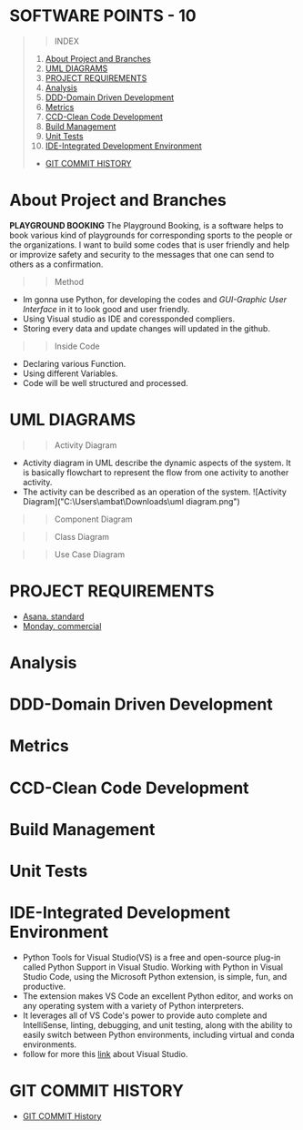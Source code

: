  # **SOFTWARE POINTS - 10**
>>INDEX
>1. [About Project and Branches](#about-project-and-branches)
>2. [UML DIAGRAMS](#uml-diagrams)
>3. [PROJECT REQUIREMENTS](#project-requirements)
>4. [Analysis](#analysis)
>5. [DDD-Domain Driven Development](#ddd-domain-driven-development)
>6. [Metrics](#metrics)
>7. [CCD-Clean Code Development](#ccd-clean-code-development)
>8. [Build Management](#build-management)
>9. [Unit Tests](#unit-tests)
>10. [IDE-Integrated Development Environment](#ide-integrated-development-environment)
>+ [GIT COMMIT HISTORY](#git-commit-history)
>






# **About Project and Branches**
  **PLAYGROUND BOOKING**
The Playground Booking, is a software helps to book various kind of playgrounds for corresponding sports to the people or the organizations. I want to build some codes that is user friendly and help or improvize safety and security to the messages that one can send to others as a confirmation.
>> Method 
+ Im gonna use Python, for developing the codes and *GUI-Graphic User Interface* in it to look good and user friendly.
+ Using Visual studio as IDE and coressponded compliers.
+ Storing every data and update changes will updated in the github.
>> Inside Code
+ Declaring various Function.
+ Using different Variables.
+ Code will be well structured and processed.



# **UML DIAGRAMS**
>>Activity Diagram
+ Activity diagram in UML describe the dynamic aspects of the system. It is basically flowchart to represent the flow from one activity to another activity.
+ The activity can be described as an operation of the system.
![Activity Diagram]("C:\Users\ambat\Downloads\uml diagram.png")

>>Component Diagram

>>Class Diagram

>>Use Case Diagram



# **PROJECT REQUIREMENTS**
   + [Asana. standard](https://app.asana.com/0/home/1205797273151838)
   + [Monday. commercial](https://sandeep11809879s-team-company.monday.com/users/50962249)




# **Analysis**
# **DDD-Domain Driven Development**
# **Metrics**
# **CCD-Clean Code Development**
# **Build Management**
# **Unit Tests**


# **IDE-Integrated Development Environment**
   + Python Tools for Visual Studio(VS) is a free and open-source plug-in called Python Support in Visual Studio. Working with Python in Visual Studio Code, using the Microsoft Python extension, is simple, fun, and productive. 
   + The extension makes VS Code an excellent Python editor, and works on any operating system with a variety of Python interpreters.
   + It leverages all of VS Code's power to provide auto complete and IntelliSense, linting, debugging, and unit testing, along with the ability to easily switch between Python environments, including virtual and conda environments.
   + follow for more this [link](https://code.visualstudio.com/docs/languages/python) about Visual Studio.


# **GIT COMMIT HISTORY**
   + [GIT COMMIT History](https://github.com/sunny-102000/SECRET-CODES/commits/main)
   

